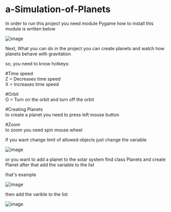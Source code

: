 # a-Simulation-of-Planets
In order to run this project you need module Pygame how to install this module is written below

![image](https://user-images.githubusercontent.com/105744368/215285758-0296c5ba-ab62-4081-89a2-355b424e8e64.png)


Next, What you can do in the project you can
create planets and watch how planets behave with gravitation                                                                                                                      




so, you need to know hotkeys:

#Time speed               
Z = Decreases time speed           
X = Increases time speed

#Orbit                         
O = Turn on the orbit and turn off the orbit          


#Creating Planets                         
to create a planet you need to press left mouse button


#Zoom               
to zoom you need spin mouse wheel


If you want change limit of allowed objects just change the variable

![image](https://user-images.githubusercontent.com/105744368/215286620-a47a8757-0151-4cfa-827c-cd28686936b0.png)

or you want to add a planet to the solar system find class Planets and create Planet after that add the variable to the list   

that's example

![image](https://user-images.githubusercontent.com/105744368/215286789-3ed5a3f8-5cfb-4745-ada1-94c1dcd07d7c.png)

then add the varible to the list

![image](https://user-images.githubusercontent.com/105744368/215286920-c31d5953-41f2-4ef2-963b-da20d328c3ff.png)

